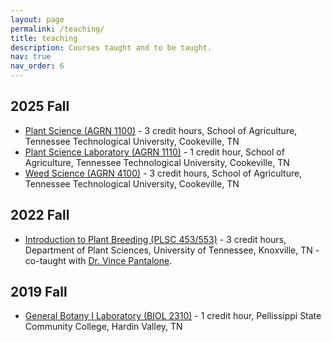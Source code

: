 ```yaml
---
layout: page
permalink: /teaching/
title: teaching
description: Courses taught and to be taught.
nav: true
nav_order: 6
---
```

## 2025 Fall
- [Plant Science (AGRN 1100)](https://undergrad.catalog.tntech.edu/courses/AGRN1100) - 3 credit hours, School of Agriculture, Tennessee Technological University, Cookeville, TN
- [Plant Science Laboratory (AGRN 1110)](https://undergrad.catalog.tntech.edu/courses/AGRN1110) - 1 credit hour, School of Agriculture, Tennessee Technological University, Cookeville, TN
- [Weed Science (AGRN 4100)](https://undergrad.catalog.tntech.edu/courses/AGRN4100) - 3 credit hours, School of Agriculture, Tennessee Technological University, Cookeville, TN


## 2022 Fall
- [Introduction to Plant Breeding (PLSC 453/553)](https://catalog.utk.edu/preview_course_nopop.php?catoid=23&coid=124995) - 3 credit hours, Department of Plant Sciences, University of Tennessee, Knoxville, TN - co-taught with [Dr. Vince Pantalone](https://utia.tennessee.edu/person/?id=2052).


## 2019 Fall
- [General Botany I Laboratory (BIOL 2310)](https://catalog.pstcc.edu/preview_course_nopop.php?catoid=14&coid=15204) - 1 credit hour, Pellissippi State Community College, Hardin Valley, TN
